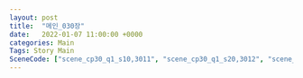 ```yaml
---
layout: post
title:  "메인_030장"
date:   2022-01-07 11:00:00 +0000
categories: Main
Tags: Story Main
SceneCode: ["scene_cp30_q1_s10,3011", "scene_cp30_q1_s20,3012", "scene_cp30_q2_s10,3021", "scene_cp30_q2_s20,3022", "scene_cp30_q3_s10,3031", "scene_cp30_q3_s20,3032", "scene_cp30_q4_s10,3041", "scene_cp30_q4_s20,3042", "scene_cp30_q4_s30,3043"]
---
```

